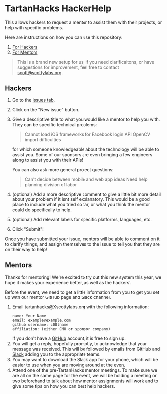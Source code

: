 # TartanHacks HackerHelp

This allows hackers to request a mentor to assist them with their projects, or help with specific problems.

Here are instructions on how you can use this repository:

1. [For Hackers](#hackers)
2. [For Mentors](#mentors)

> This is a brand new setup for us, if you need clarificaitons, or have
> suggestions for improvement, feel free to contact scott@scottylabs.org.

## Hackers

1. Go to the [issues tab](https://github.com/ScottyLabs/HackerHelp/issues).
2. Click on the "New issue" button.
3. Give a descriptive title to what you would like a mentor to help you with.
   They can be specific technical problems:

    > Cannot load iOS frameworks for Facebook login API
    > OpenCV import difficulties

    for which someone knowledgeable about the technology will be able to assist
    you. Some of our sponsors are even bringing a few engineers along to assist
    you with their APIs!

    You can also ask more general project questions:

    > Can't decide between mobile and web app ideas
    > Need help planning division of labor

4. (optional) Add a more descriptive comment to give a little bit more detail
   about your problem if it isnt self explanatory. This would be a good place to
   include what you tried so far, or what you think the mentor could do
   specifically to help.
5. (optional) Add relevant labels for specific platforms, languages, etc.
6. Click "Submit"!

Once you have submitted your issue, mentors will be able to comment on it to
clarify things, and assign themselves to the issue to tell you that they are on
their way to help!

## Mentors

Thanks for mentoring! We're excited to try out this new system this year, we
hope it makes your experience better, as well as the hackers'.

Before the event, we need to get a little information from you to get you set up
with our mentor GitHub page and Slack channel.

1. Email tartanhacks@<span style="display: hidden">X</span>scottylabs.org with
   the following information:
   ```
   name: Your Name
   email: example@example.com
   github username: c00lname
   affiliation: (either CMU or sponsor company)
   ```
   If you don't have a [GitHub](https://github.com) account, it is free to sign up.
2. You will get a reply, hopefully promptly, to acknowledge that your message
   was received. This will be followed by emails from GitHub and
   [Slack](slack.com) adding you to the appropriate teams.
3. You may want to download the Slack app for your phone, which will be easier
   to use when you are moving around at the even.
4. Attend one of the pre-TartanHacks mentor meetings. To make sure we are all on
   the same page for the event, we will be holding a meeting or two beforehand
   to talk about how mentor assignments will work and to give some tips on how
   you can best help hackers.




